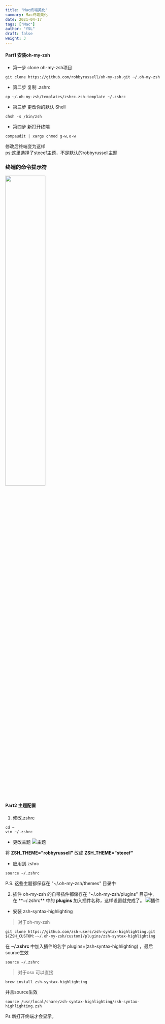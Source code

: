 ```yaml
---
title: "Mac终端美化"
summary: Mac终端美化
date: 2021-04-17
tags: ["Mac"]
author: "YSL"
draft: false
weight: 3
---
```

#### Part1 安装oh-my-zsh
* 第一步 clone oh-my-zsh项目
```shell
git clone https://github.com/robbyrussell/oh-my-zsh.git ~/.oh-my-zsh
```
* 第二步 复制 .zshrc
```shell
cp ~/.oh-my-zsh/templates/zshrc.zsh-template ~/.zshrc
```
* 第三步 更改你的默认 Shell
```shell
chsh -s /bin/zsh
```

* 第四步 新打开终端

```
compaudit | xargs chmod g-w,o-w
```

修改后终端变为这样<br>ps:这里选择了steeef主题，不是默认的robbyrussell主题

### 终端的命令提示符
<img src="https://img.imgdb.cn/item/607a4f2c8322e6675cd6199d.png" width="50%" div align=center />

#### Part2 主题配置
1. 修改.zshrc
```
cd ~
vim ~/.zshrc
```
* 更改主题
![主题](https://img.imgdb.cn/item/607a4f2c8322e6675cd619a2.png)

将 **ZSH_THEME="robbyrussell"** 改成 **ZSH_THEME="steeef"**
* 应用到.zshrc
```
source ~/.zshrc
```
P.S. 这些主题都保存在 "~/.oh-my-zsh/themes" 目录中

2. 插件
oh-my-zsh 的自带插件都储存在 "~/.oh-my-zsh/plugins" 目录中,
</br>在 **~/.zshrc** 中的 **plugins** 加入插件名称，这样设置就完成了。
![插件](https://img.imgdb.cn/item/607a4f2c8322e6675cd61999.png)

* 安装 zsh-syntax-highlighting
> 对于oh-my-zsh
```
git clone https://github.com/zsh-users/zsh-syntax-highlighting.git ${ZSH_CUSTOM:-~/.oh-my-zsh/custom}/plugins/zsh-syntax-highlighting
```
在 **~/.zshrc** 中加入插件的名字
plugins=(zsh-syntax-highlighting) 
，最后source生效
```
source ~/.zshrc
```
> 对于osx
可以直接
```
brew install zsh-syntax-highlighting
```
并且source生效
```
source /usr/local/share/zsh-syntax-highlighting/zsh-syntax-highlighting.zsh
```

Ps 新打开终端才会显示。